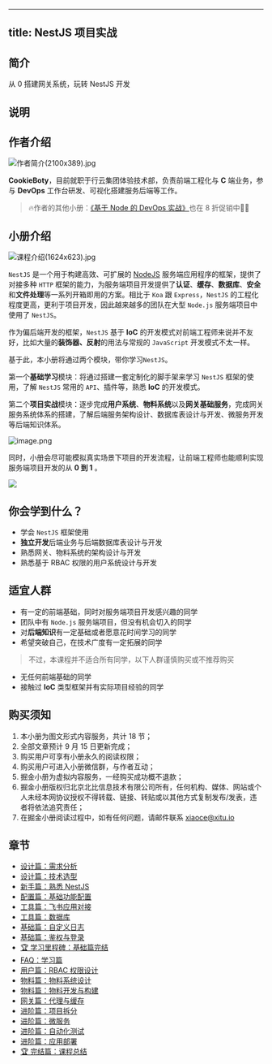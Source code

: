 
---
title: NestJS 项目实战
---

## 简介
从 0 搭建网关系统，玩转 NestJS 开发

## 说明
## 作者介绍

![作者简介(2100x389).jpg](https://p1-juejin.byteimg.com/tos-cn-i-k3u1fbpfcp/5be82d2a2a2a46f88eb9cd68eff84cef~tplv-k3u1fbpfcp-watermark.image?)

**CookieBoty**，目前就职于行云集团体验技术部，负责前端工程化与 **C** 端业务，参与 **DevOps** 工作台研发、可视化搭建服务后端等工作。

> 🔥作者的其他小册：[《基于 Node 的 DevOps 实战》](https://juejin.cn/book/6948353204648148995/section)也在 8 折促销中👏🏻

## 小册介绍

![课程介绍(1624x623).jpg](https://p3-juejin.byteimg.com/tos-cn-i-k3u1fbpfcp/eb42bf2fabec4b679276d684737623c8~tplv-k3u1fbpfcp-watermark.image?)

`NestJS` 是一个用于构建高效、可扩展的 [NodeJS](http://nodejs.cn/) 服务端应用程序的框架，提供了对接多种 `HTTP` 框架的能力，为服务端项目开发提供了**认证**、**缓存**、**数据库**、**安全**和**文件处理**等一系列开箱即用的方案。相比于 `Koa` 跟 `Express`，`NestJS` 的工程化程度更高，更利于项目开发，因此越来越多的团队在大型 `Node.js` 服务端项目中使用了 `NestJS`。

作为偏后端开发的框架，`NestJS` 基于 **IoC** 的开发模式对前端工程师来说并不友好，比如大量的**装饰器、反射**的用法与常规的 `JavaScript` 开发模式不太一样。

基于此，本小册将通过两个模块，带你学习`NestJS`。

第一个**基础学习**模块：将通过搭建一套定制化的脚手架来学习 `NestJS` 框架的使用，了解 `NestJS` 常用的 `API`、插件等，熟悉 **IoC** 的开发模式。

第二个**项目实战**模块：逐步完成**用户系统**、**物料系统**以及**网关基础服务**，完成网关服务系统体系的搭建，了解后端服务架构设计、数据库表设计与开发、微服务开发等后端知识体系。

![image.png](https://p6-juejin.byteimg.com/tos-cn-i-k3u1fbpfcp/bbd697352b36443bb1dea76ffc82604e~tplv-k3u1fbpfcp-watermark.image?)

同时，小册会尽可能模拟真实场景下项目的开发流程，让前端工程师也能顺利实现服务端项目开发的从 **0 到 1** 。

![](https://p3-juejin.byteimg.com/tos-cn-i-k3u1fbpfcp/ffaa3be865084770b445db8a84e64089~tplv-k3u1fbpfcp-zoom-1.image)

## 你会学到什么？

- 学会 `NestJS` 框架使用
- **独立开发**后端业务与后端数据库表设计与开发
- 熟悉网关、物料系统的架构设计与开发
- 熟悉基于 RBAC 权限的用户系统设计与开发

## 适宜人群

- 有一定的前端基础，同时对服务端项目开发感兴趣的同学
- 团队中有 `Node.js` 服务端项目，但没有机会切入的同学
- 对**后端知识**有一定基础或者愿意花时间学习的同学
- 希望突破自己，在技术广度有一定拓展的同学

> 不过，本课程并不适合所有同学，以下人群谨慎购买或不推荐购买

- 无任何前端基础的同学
- 接触过 **IoC** 类型框架并有实际项目经验的同学

## 购买须知

1.  本小册为图文形式内容服务，共计 18 节；
2.  全部文章预计 9 月 15 日更新完成；
3.  购买用户可享有小册永久的阅读权限；
4.  购买用户可进入小册微信群，与作者互动；
5.  掘金小册为虚拟内容服务，一经购买成功概不退款；
6.  掘金小册版权归北京北比信息技术有限公司所有，任何机构、媒体、网站或个人未经本网协议授权不得转载、链接、转贴或以其他方式复制发布/发表，违者将依法追究责任；
7.  在掘金小册阅读过程中，如有任何问题，请邮件联系 <xiaoce@xitu.io>

## 章节
- [设计篇：需求分析](./设计篇：需求分析.md)
- [设计篇：技术选型](./设计篇：技术选型.md)
- [新手篇：熟悉 NestJS](<./新手篇：熟悉 NestJS.md>)
- [配置篇：基础功能配置](./配置篇：基础功能配置.md)
- [工具篇：飞书应用对接](./工具篇：飞书应用对接.md)
- [工具篇：数据库](./工具篇：数据库.md)
- [基础篇：自定义日志](./基础篇：自定义日志.md)
- [基础篇：鉴权与登录](./基础篇：鉴权与登录.md)
- [🏆 学习里程碑：基础篇完结](<./🏆 学习里程碑：基础篇完结.md>)
- [FAQ：学习篇](./FAQ：学习篇.md)
- [用户篇：RBAC 权限设计](<./用户篇：RBAC 权限设计.md>)
- [物料篇：物料系统设计](./物料篇：物料系统设计.md)
- [物料篇：物料开发与构建](./物料篇：物料开发与构建.md)
- [网关篇：代理与缓存](./网关篇：代理与缓存.md)
- [进阶篇：项目拆分](./进阶篇：项目拆分.md)
- [进阶篇：微服务](./进阶篇：微服务.md)
- [进阶篇：自动化测试](./进阶篇：自动化测试.md)
- [进阶篇：应用部署](./进阶篇：应用部署.md)
- [🏆 完结篇：课程总结](<./🏆  完结篇：课程总结.md>)

    